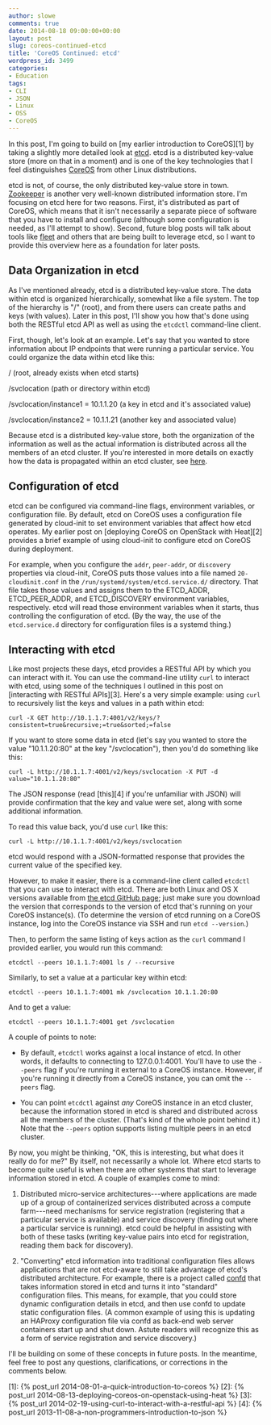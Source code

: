 ```yaml
---
author: slowe
comments: true
date: 2014-08-18 09:00:00+00:00
layout: post
slug: coreos-continued-etcd
title: 'CoreOS Continued: etcd'
wordpress_id: 3499
categories:
- Education
tags:
- CLI
- JSON
- Linux
- OSS
- CoreOS
---
```


In this post, I'm going to build on [my earlier introduction to CoreOS][1] by taking a slightly more detailed look at [etcd](https://github.com/coreos/etcd/). etcd is a distributed key-value store (more on that in a moment) and is one of the key technologies that I feel distinguishes [CoreOS](http://coreos.com/) from other Linux distributions.

etcd is not, of course, the only distributed key-value store in town. [Zookeeper](http://zookeeper.apache.org) is another very well-known distributed information store. I'm focusing on etcd here for two reasons. First, it's distributed as part of CoreOS, which means that it isn't necessarily a separate piece of software that you have to install and configure (although some configuration is needed, as I'll attempt to show). Second, future blog posts will talk about tools like [fleet](https://github.com/coreos/fleet/) and others that are being built to leverage etcd, so I want to provide this overview here as a foundation for later posts.

## Data Organization in etcd

As I've mentioned already, etcd is a distributed key-value store. The data within etcd is organized hierarchically, somewhat like a file system. The top of the hierarchy is "/" (root), and from there users can create paths and keys (with values). Later in this post, I'll show you how that's done using both the RESTful etcd API as well as using the `etcdctl` command-line client.

First, though, let's look at an example. Let's say that you wanted to store information about IP endpoints that were running a particular service. You could organize the data within etcd like this:

/ (root, already exists when etcd starts)  

/svclocation (path or directory within etcd)  

/svclocation/instance1 = 10.1.1.20 (a key in etcd and it's associated value)  

/svclocation/instance2 = 10.1.1.21 (another key and associated value)

Because etcd is a distributed key-value store, both the organization of the information as well as the actual information is distributed across all the members of an etcd cluster. If you're interested in more details on exactly how the data is propagated within an etcd cluster, see [here](https://github.com/coreos/etcd/blob/master/Documentation/optimal-cluster-size.md).

## Configuration of etcd

etcd can be configured via command-line flags, environment variables, or configuration file. By default, etcd on CoreOS uses a configuration file generated by cloud-init to set environment variables that affect how etcd operates. My earlier post on [deploying CoreOS on OpenStack with Heat][2] provides a brief example of using cloud-init to configure etcd on CoreOS during deployment.

For example, when you configure the `addr`, `peer-addr`, or `discovery` properties via cloud-init, CoreOS puts those values into a file named `20-cloudinit.conf` in the `/run/systemd/system/etcd.service.d/` directory. That file takes those values and assigns them to the ETCD_ADDR, ETCD_PEER_ADDR, and ETCD_DISCOVERY environment variables, respectively. etcd will read those environment variables when it starts, thus controlling the configuration of etcd. (By the way, the use of the `etcd.service.d` directory for configuration files is a systemd thing.)

## Interacting with etcd

Like most projects these days, etcd provides a RESTful API by which you can interact with it. You can use the command-line utility `curl` to interact with etcd, using some of the techniques I outlined in this post on [interacting with RESTful APIs][3]. Here's a very simple example: using `curl` to recursively list the keys and values in a path within etcd:

    curl -X GET http://10.1.1.7:4001/v2/keys/?consistent=true&recursive;=true&sorted;=false

If you want to store some data in etcd (let's say you wanted to store the value "10.1.1.20:80" at the key "/svclocation"), then you'd do something like this:

    curl -L http://10.1.1.7:4001/v2/keys/svclocation -X PUT -d value="10.1.1.20:80"

The JSON response (read [this][4] if you're unfamiliar with JSON) will provide confirmation that the key and value were set, along with some additional information.

To read this value back, you'd use `curl` like this:

    curl -L http://10.1.1.7:4001/v2/keys/svclocation

etcd would respond with a JSON-formatted response that provides the current value of the specified key.

However, to make it easier, there is a command-line client called `etcdctl` that you can use to interact with etcd. There are both Linux and OS X versions available from [the etcd GitHub page](https://github.com/coreos/etcd/); just make sure you download the version that corresponds to the version of etcd that's running on your CoreOS instance(s). (To determine the version of etcd running on a CoreOS instance, log into the CoreOS instance via SSH and run `etcd --version`.)

Then, to perform the same listing of keys action as the `curl` command I provided earlier, you would run this command:

    etcdctl --peers 10.1.1.7:4001 ls / --recursive

Similarly, to set a value at a particular key within etcd:

    etcdctl --peers 10.1.1.7:4001 mk /svclocation 10.1.1.20:80

And to get a value:

    etcdctl --peers 10.1.1.7:4001 get /svclocation

A couple of points to note:

* By default, `etcdctl` works against a local instance of etcd. In other words, it defaults to connecting to 127.0.0.1:4001. You'll have to use the `--peers` flag if you're running it external to a CoreOS instance. However, if you're running it directly from a CoreOS instance, you can omit the `--peers` flag.

* You can point `etcdctl` against _any_ CoreOS instance in an etcd cluster, because the information stored in etcd is shared and distributed across all the members of the cluster. (That's kind of the whole point behind it.) Note that the `--peers` option supports listing multiple peers in an etcd cluster.

By now, you might be thinking, "OK, this is interesting, but what does it really do for me?" By itself, not necessarily a whole lot. Where etcd starts to become quite useful is when there are other systems that start to leverage information stored in etcd. A couple of examples come to mind:

1. Distributed micro-service architectures---where applications are made up of a group of containerized services distributed across a compute farm---need mechanisms for service registration (registering that a particular service is available) and service discovery (finding out where a particular service is running). etcd could be helpful in assisting with both of these tasks (writing key-value pairs into etcd for registration, reading them back for discovery).

2. "Converting" etcd information into traditional configuration files allows applications that are not etcd-aware to still take advantage of etcd's distributed architecture. For example, there is a project called [confd](https://github.com/kelseyhightower/confd) that takes information stored in etcd and turns it into "standard" configuration files. This means, for example, that you could store dynamic configuration details in etcd, and then use confd to update static configuration files. (A common example of using this is updating an HAProxy configuration file via confd as back-end web server containers start up and shut down. Astute readers will recognize this as a form of service registration and service discovery.)

I'll be building on some of these concepts in future posts. In the meantime, feel free to post any questions, clarifications, or corrections in the comments below.

[1]: {% post_url 2014-08-01-a-quick-introduction-to-coreos %}
[2]: {% post_url 2014-08-13-deploying-coreos-on-openstack-using-heat %}
[3]: {% post_url 2014-02-19-using-curl-to-interact-with-a-restful-api %}
[4]: {% post_url 2013-11-08-a-non-programmers-introduction-to-json %}
